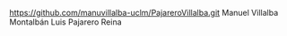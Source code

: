 https://github.com/manuvillalba-uclm/PajareroVillalba.git
Manuel Villalba Montalbán
Luis Pajarero Reina